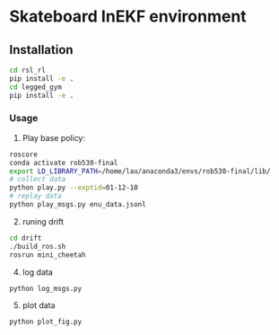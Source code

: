 # Skateboard InEKF environment #


## Installation
```bash
cd rsl_rl
pip install -e .
cd legged_gym
pip install -e .
```

### Usage ###


1. Play base policy:
```bash
roscore
conda activate rob530-final
export LD_LIBRARY_PATH=/home/lau/anaconda3/envs/rob530-final/lib/
# collect data
python play.py --exptid=01-12-10
# replay data
python play_msgs.py enu_data.jsonl
```

2. runing drift
```bash
cd drift
./build_ros.sh
rosrun mini_cheetah
```

4. log data
```bash
python log_msgs.py
```

5. plot data
```bash
python plot_fig.py
```